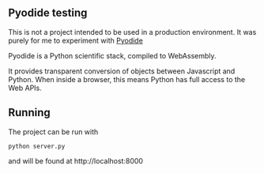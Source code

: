 ## Pyodide testing

This is not a project intended to be used in a production environment. It was purely for me to experiment with [Pyodide](https://github.com/iodide-project/pyodide/)

Pyodide is a Python scientific stack, compiled to WebAssembly.

It provides transparent conversion of objects between Javascript and Python. When inside a browser, this means Python has full access to the Web APIs.

## Running

The project can be run with

    python server.py

and will be found at http://localhost:8000
